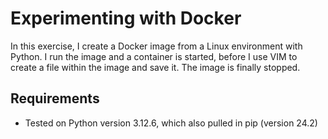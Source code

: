 # Experimenting with Docker

In this exercise, I create a Docker image from a Linux environment with Python. I run the image and a container is started, before I use VIM to create a file within the image and save it. The image is finally stopped.

## Requirements

- Tested on Python version 3.12.6, which also pulled in pip (version 24.2)
